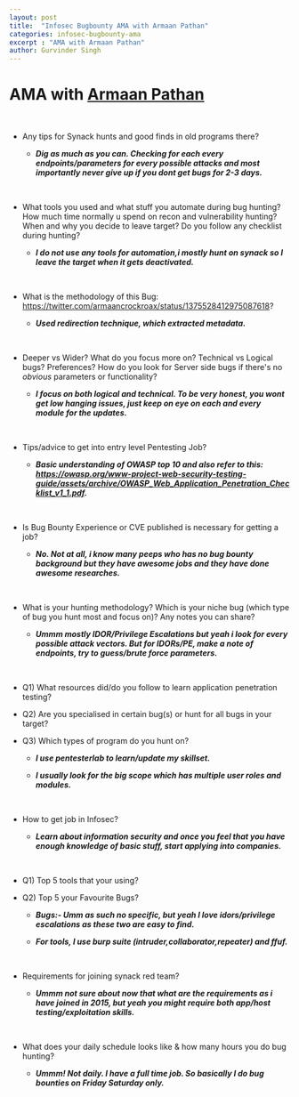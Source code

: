 ```yaml
---
layout: post
title:  "Infosec Bugbounty AMA with Armaan Pathan"
categories: infosec-bugbounty-ama
excerpt : "AMA with Armaan Pathan"
author: Gurvinder Singh
---
```


# AMA with [Armaan Pathan](https://twitter.com/armaancrockroax)

<br>

 - Any tips for Synack hunts and good finds in old programs there?

   - ***Dig as much as you can. Checking for each every endpoints/parameters for every possible attacks and most importantly never give up if you dont get bugs for 2-3 days.***

<br>

 - What tools you used and what stuff you automate during bug hunting? How much time normally u spend on recon and vulnerability hunting? When and why you decide to leave target? Do you follow any checklist during hunting?

   - ***I do not use any tools for automation,i mostly hunt on synack so I leave the target when it gets deactivated.***

<br>

 - What is the methodology of this Bug: <https://twitter.com/armaancrockroax/status/1375528412975087618>?

   - ***Used redirection technique, which extracted metadata.***

<br>

 - Deeper vs Wider? What do you focus more on? Technical vs Logical bugs? Preferences? How do you look for Server side bugs if there's no *obvious* parameters or functionality?

   - ***I focus on both logical and technical. To be very honest, you wont get low hanging issues, just keep on eye on each and every module for the updates.***

<br>

 - Tips/advice to get into entry level Pentesting Job?

   - ***Basic understanding of OWASP top 10 and also refer to this: <https://owasp.org/www-project-web-security-testing-guide/assets/archive/OWASP_Web_Application_Penetration_Checklist_v1_1.pdf>.***

<br>

 - Is Bug Bounty Experience or CVE published is necessary for getting a job?

   - ***No. Not at all, i know many peeps who has no bug bounty background but they have awesome jobs and they have done awesome researches.***

<br>

 - What is your hunting methodology? Which is your niche bug (which type of bug you hunt most and focus on)? Any notes you can share?

   - ***Ummm mostly IDOR/Privilege Escalations but yeah i look for every possible attack vectors. But for IDORs/PE, make a note of endpoints, try to guess/brute force parameters.***

<br>

 - Q1) What resources did/do you follow to learn application penetration testing?
 
 - Q2) Are you specialised in certain bug(s) or hunt for all bugs in your target?
 
 - Q3) Which types of program do you hunt on?

   - ***I use pentesterlab to learn/update my skillset.***

   - ***I usually look for the big scope which has multiple user roles and modules.***

<br>

 - How to get job in Infosec?

   - ***Learn about information security and once you feel that you have enough knowledge of basic stuff, start applying into companies.***

<br>

 - Q1) Top 5 tools that your using?
 
 - Q2) Top 5 your Favourite Bugs?

   - ***Bugs:- Umm as such no specific, but yeah I love idors/privilege escalations as these two are easy to find.***

   - ***For tools, I use burp suite (intruder,collaborator,repeater) and ffuf.***

<br>

 - Requirements for joining synack red team?

   - ***Ummm not sure about now that what are the requirements as i have joined in 2015, but yeah you might require both app/host testing/exploitation skills.***

<br>

 - What does your daily schedule looks like & how many hours you do bug hunting?

   - ***Ummm! Not daily. I have a full time job. So basically I do bug bounties on Friday Saturday only.***
